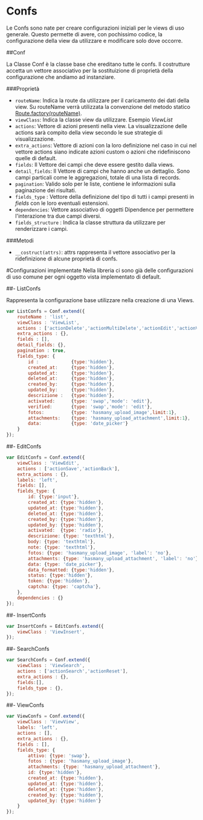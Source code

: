 # Confs

Le Confs sono nate per creare configurazioni iniziali per le views di uso generale.
Questo permette di avere, con pochissimo codice, la configurazione
della view da utilizzare e modificare solo dove occorre. 

##Conf

La Classe Conf è la classe base che ereditano tutte le confs. Il costrutture 
accetta un vettore associativo per la sostituizione di proprietà della configurazione che 
andiamo ad instanziare. 

###Proprietà
- `routeName`: Indica la route da utilizzare per il caricamento dei dati della view. 
Su routeName verrà utilizzata la convenzione del metodo statico 
<a href="/routes#">Route.factory(routeName)</a>. 
- `viewClass`: Indica la classe view da utilizzare. Esempio *ViewList*
- `actions`: Vettore di azioni presenti nella view. La visualizzazione delle actions 
sarà compito della view secondo le sue strategie di visualizzazione.
- `extra_actions`: Vettore di azioni con la loro definizione nel caso in cui 
nel vettore actions  siano indicate azioni custom o azioni che ridefiniscono quelle
di default.
- `fields`: Il Vettore dei campi che deve essere gestito dalla views.
- `detail_fields`: Il Vettore di campi che hanno anche un dettaglio. Sono campi particali
come le aggregazioni, totale di una lista di records.
- `pagination`: Valido solo per le liste, contiene le informazioni sulla paginazione
dei risultati.
- `fields_type` : Vettore della definizione del tipo di tutti i campi presenti in *fields* 
con le loro eventuali estensioni.
- `dependencies`: Vettore associativo di oggetti Dipendence per permettere l'interazione
tra due campi diversi. 
- `fields_structure` : Indica la classe struttura da utilizzare per renderizzare i
campi. 

###Metodi

- `__costruct(attrs)`: attrs rappresenta il vettore associativo per la ridefinizione
di alcune proprietà di confs.

#Configurazioni implementate
Nella libreria ci sono già delle configurazioni di uso comune per ogni oggetto vista 
implementato di default.

##- ListConfs

Rappresenta la configurazione base utilizzare nella creazione di una Views.

```javascript
var ListConfs = Conf.extend({
    routeName : 'list',
    viewClass : 'ViewList',
    actions : ['actionDelete','actionMultiDelete','actionEdit','actionView','actionInsert'],
    extra_actions : {},
    fields : [],
    detail_fields: {},
    pagination : true,
    fields_type: {
        id :            {type:'hidden'},
        created_at:     {type:'hidden'},
        updated_at:     {type:'hidden'},
        deleted_at:     {type:'hidden'},
        created_by:     {type:'hidden'},
        updated_by:     {type:'hidden'},
        descrizione	:   {type:'hidden'},
        activated:      {type: 'swap','mode': 'edit'},
        verified:       {type: 'swap','mode': 'edit'},
        fotos:          {type: 'hasmany_upload_image',limit:1},
        attachments:    {type: 'hasmany_upload_attachment',limit:1},
        data:           {type: 'date_picker'}
    }
});
```
##- EditConfs

```javascript
var EditConfs = Conf.extend({
    viewClass : 'ViewEdit',
    actions : ['actionSave','actionBack'],
    extra_actions : {},
    labels: 'left',
    fields: [],
    fields_type: {
        id: {type:'input'},
        created_at: {type:'hidden'},
        updated_at: {type:'hidden'},
        deleted_at: {type:'hidden'},
        created_by: {type:'hidden'},
        updated_by: {type:'hidden'},
        activated:  {type: 'radio'},
        descrizione: {type: 'texthtml'},
        body: {type: 'texthtml'},
        note: {type: 'texthtml'},
        fotos: {type: 'hasmany_upload_image', 'label': 'no'},
        attachments: {type: 'hasmany_upload_attachment', 'label': 'no'},
        data: {type: 'date_picker'},
        data_formatted: {type:'hidden'},
        status: {type:'hidden'},
        token: {type:'hidden'},
        captcha: {type: 'captcha'},
    },
    dependencies : {}
});
```


##- InsertConfs

```javascript
var InsertConfs = EditConfs.extend({
    viewClass : 'ViewInsert',
});
```

##- SearchConfs

```javascript
var SearchConfs = Conf.extend({
    viewClass : 'ViewSearch',
    actions : ['actionSearch','actionReset'],
    extra_actions : {},
    fields:[],
    fields_type : {},
});
```

##- ViewConfs

```javascript
var ViewConfs = Conf.extend({
    viewClass : 'ViewView',
    labels: 'left',
    actions : [],
    extra_actions : {},
    fields : [],
    fields_type: {
        attivo: {type: 'swap'},
        fotos : {type: 'hasmany_upload_image'},
        attachments: {type: 'hasmany_upload_attachment'},
        id: {type:'hidden'},
        created_at: {type:'hidden'},
        updated_at: {type:'hidden'},
        deleted_at: {type:'hidden'},
        created_by: {type:'hidden'},
        updated_by: {type:'hidden'}
    }
});
```



